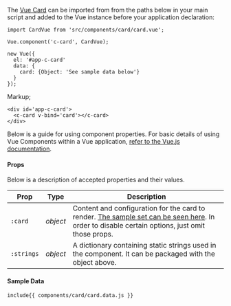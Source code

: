 The [Vue Card](#vue-card) can be imported from from the paths below in your main script and added to the Vue instance before your application declaration:

    import CardVue from 'src/components/card/card.vue';

    Vue.component('c-card', CardVue);

    new Vue({
      el: '#app-c-card'
      data: {
        card: {Object: 'See sample data below'}
      }
    });

Markup;

    <div id='app-c-card'>
      <c-card v-bind='card'></c-card>
    </div>

Below is a guide for using component properties. For basic details of using Vue Components within a Vue application, [refer to the Vue.js documentation](https://vuejs.org/v2/guide/components.html).

#### Props

Below is a description of accepted properties and their values.

Prop       | Type      | Description
-----------|-----------|-
`:card`    | *object*  | Content and configuration for the card to render. [The sample set can be seen here](#sample-data). In order to disable certain options, just omit those props.
`:strings` | *object*  | A dictionary containing static strings used in the component. It can be packaged with the object above.

#### Sample Data

    include{{ components/card/card.data.js }}
